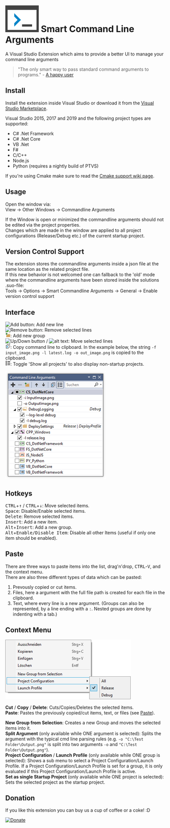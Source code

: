 
# <img src="Doc/SmartCommandLineIcon-Readme.png">  Smart Command Line Arguments 
A Visual Studio Extension which aims to provide a better UI to manage your command line arguments  

> "The only smart way to pass standard command arguments to programs." - [A happy user](https://marketplace.visualstudio.com/items?itemName=MBulli.SmartCommandlineArguments#review-details)

## Install
Install the extension inside Visual Studio or download it from the [Visual Studio Marketplace](https://marketplace.visualstudio.com/items?itemName=MBulli.SmartCommandlineArguments "Visual Studio Marketplace").

Visual Studio 2015, 2017 and 2019 and the following project types are supported:
- C# .Net Framework
- C# .Net Core
- VB .Net
- F#
- C/C++ 
- Node.js
- Python (requires a nightly build of PTVS)

If you're using Cmake make sure to read the [Cmake support wiki page](https://github.com/MBulli/SmartCommandlineArgs/wiki/Cmake-support "Cmake").

## Usage
Open the window via:  
View → Other Windows → Commandline Arguments  
  
If the Window is open or minimized the commandline arguments should not be edited via the project properties.  
Changes which are made in the window are applied to all project configurations (Release/Debug etc.) of the current startup project.

## Version Control Support
The extension stores the commandline arguments inside a json file at the same location as the related project file.  
If this new behavior is not welcomed one can fallback to the 'old' mode where the commandline arguments have been stored inside the solutions .suo-file:  
Tools → Options → Smart Commandline Arguments → General → Enable version control support

## Interface
![Add button](Doc/Images/AddIcon.png "Add Button"): Add new line  
![Remove button](Doc/Images/RemoveIcon.png "Remove Button"): Remove selected lines  
![Add group button](Doc/Images/AddGroupIcon.png "Add Group Button"): Add new group  
![Up/Down button](Doc/Images/MoveUpIcon.png "Move Up Button") / ![alt text](Doc/Images/MoveDownIcon.png "Move Down Button"): Move selected lines  
![Copy cmd](Doc/Images/CopyCommandlineIcon.png "Copy commandline to clipboard"): Copy command line to clipboard. In the example below, the string `-f input_image.png -l latest.log -o out_image.png` is copied to the clipboard.  
![Show all projects](Doc/Images/ShowAllProjectsIcon.png "Show all Projects"): Toggle 'Show all projects' to also display non-startup projects.

![Window](Doc/Images/MainWindow.png "Command Line Arguments window, showning all projects")


## Hotkeys
<kbd>CTRL</kbd>+<kbd>↑</kbd> / <kbd>CTRL</kbd>+<kbd>↓</kbd>: Move selected items.  
<kbd>Space</kbd>: Disable/Enable selected items.  
<kbd>Delete</kbd>: Remove selected items.  
<kbd>Insert</kbd>: Add a new item.  
<kbd>Alt</kbd>+<kbd>Insert</kbd>: Add a new group.  
<kbd>Alt</kbd>+<kbd>Enable/Disable Item</kbd>: Disable all other Items (useful if only one item should be enabled).

## Paste

There are three ways to paste items into the list, drag'n'drop, <kbd>CTRL</kbd>-<kbd>V</kbd>, and the context menu.  
There are also three different types of data which can be pasted:
1. Prevously copied or cut items.  
2. Files, here a argument with the full file path is created for each file in the clipboard.
3. Text, where every line is a new argument. (Groups can also be represented, by a line ending with a `:`. Nested groups are done by indenting with a tab.)

## Context Menu

![Context Menu](Doc/Images/ContextMenu.png "Context Menu with a single group selected")

**Cut** / **Copy** / **Delete**: Cuts/Copies/Deletes the selected items.  
**Paste**: Pastes the previously copied/cut items, text, or files (see [Paste](#paste)).

**New Group from Selection**: Creates a new Group and moves the selected items into it.  
**Split Argument** (only available while ONE argument is selected): Splits the argument with the typical cmd line parsing rules (e.g. `-o "C:\Test Folder\Output.png"` is split into two arguments `-o` and `"C:\Test Folder\Output.png"`).  
**Project Configuration** / **Launch Profile** (only available while ONE group is selected): Shows a sub menu to select a Project Configuration/Launch Profile. If a Project Configuration/Launch Profile is set for a group, it is only evaluated if this Project Configuration/Launch Profile is active.  
**Set as single Startup Project** (only available while ONE project is selected): Sets the selected project as the startup project.

## Donation
If you like this extension you can buy us a cup of coffee or a coke! :D

[![Donate](https://img.shields.io/badge/Donate-PayPal-green.svg)](https://www.paypal.me/SmartCLIArgs/5)

